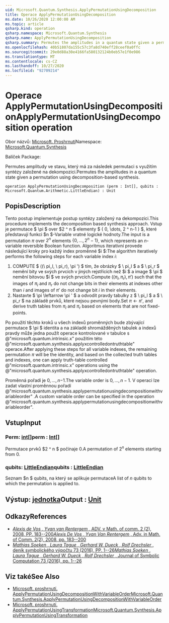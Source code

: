```yaml
---
uid: Microsoft.Quantum.Synthesis.ApplyPermutationUsingDecomposition
title: Operace ApplyPermutationUsingDecomposition
ms.date: 10/26/2020 12:00:00 AM
ms.topic: article
qsharp.kind: operation
qsharp.namespace: Microsoft.Quantum.Synthesis
qsharp.name: ApplyPermutationUsingDecomposition
qsharp.summary: Permutes the amplitudes in a quantum state given a permutation using decomposition-based synthesis.
ms.openlocfilehash: 40b51807da155c57c3fa8d740eff28ceef0a0ffc
ms.sourcegitcommit: 29e0d88a30e4166fa580132124b0eb57e1f0e986
ms.translationtype: MT
ms.contentlocale: cs-CZ
ms.lasthandoff: 10/27/2020
ms.locfileid: "92709214"
---
```

# <a name="applypermutationusingdecomposition-operation"></a><span data-ttu-id="d21fb-102">Operace ApplyPermutationUsingDecomposition</span><span class="sxs-lookup"><span data-stu-id="d21fb-102">ApplyPermutationUsingDecomposition operation</span></span>

<span data-ttu-id="d21fb-103">Obor názvů: [Microsoft. Proshrnutí](xref:Microsoft.Quantum.Synthesis)</span><span class="sxs-lookup"><span data-stu-id="d21fb-103">Namespace: [Microsoft.Quantum.Synthesis](xref:Microsoft.Quantum.Synthesis)</span></span>

<span data-ttu-id="d21fb-104">Balíček [](https://nuget.org/packages/)</span><span class="sxs-lookup"><span data-stu-id="d21fb-104">Package: [](https://nuget.org/packages/)</span></span>


<span data-ttu-id="d21fb-105">Permutes amplitudy ve stavu, který má za následek permutaci s využitím syntézy založené na dekompozici.</span><span class="sxs-lookup"><span data-stu-id="d21fb-105">Permutes the amplitudes in a quantum state given a permutation using decomposition-based synthesis.</span></span>

```qsharp
operation ApplyPermutationUsingDecomposition (perm : Int[], qubits : Microsoft.Quantum.Arithmetic.LittleEndian) : Unit
```


## <a name="description"></a><span data-ttu-id="d21fb-106">Popis</span><span class="sxs-lookup"><span data-stu-id="d21fb-106">Description</span></span>

<span data-ttu-id="d21fb-107">Tento postup implementuje postup syntézy založený na dekompozici.</span><span class="sxs-lookup"><span data-stu-id="d21fb-107">This procedure implements the decomposition based synthesis approach.</span></span>  <span data-ttu-id="d21fb-108">Vstup je permutace $ \pi $ over $2 ^ n $ elementy $ \{ 0, \dots, 2 ^ n-1 \} $, které představují funkci $n $-Variable vratné logické hodnoty.</span><span class="sxs-lookup"><span data-stu-id="d21fb-108">The input is a permutation $\pi$ over $2^n$ elements $\{0, \dots, 2^n-1\}$, which represents an $n$-variable reversible Boolean function.</span></span>
<span data-ttu-id="d21fb-109">Algoritmus iterativní provede následující kroky pro každý index proměnné $i $:</span><span class="sxs-lookup"><span data-stu-id="d21fb-109">The algorithm iteratively performs the following steps for each variable index $i$:</span></span>

1. <span data-ttu-id="d21fb-110">COMPUTE $ ((\ pi_l, \ pi_r), \pi ') $ tím, že obrázky $ \ pi_l $ a $ \ pi_r $ nemění bity ve svých prvcích v jiných rejstřících než $i $ a image $ \pi $ nemění bitovou $i $ ve svých prvcích.</span><span class="sxs-lookup"><span data-stu-id="d21fb-110">Compute $((\pi_l, \pi_r), \pi')$ such that the images of $\pi_l$ and $\pi_r$ do not change bits in their elements at indexes other than $i$ and images of $\pi'$ do not change bit $i$ in their elements.</span></span>
2. <span data-ttu-id="d21fb-111">Nastavte $ \pi \leftarrow \pi ' $ a odvodit pravdy tabulky z $ \ pi_l $ a $ \ pi_r $ na základě prvků, které nejsou pevnými body.</span><span class="sxs-lookup"><span data-stu-id="d21fb-111">Set $\pi \leftarrow \pi'$, and derive truth tables from $\pi_l$ and $\pi_r$ based on elements that are not fixed-points.</span></span>

<span data-ttu-id="d21fb-112">Po použití těchto kroků u všech indexů proměnných bude zbývající permutace $ \pi $ identita a na základě shromážděných tabulek a indexů pravdy může jedna použít operace kontrolované v tabulce s @"microsoft.quantum.intrinsic.x" použitím této @"microsoft.quantum.synthesis.applyxcontrolledontruthtable" operace.</span><span class="sxs-lookup"><span data-stu-id="d21fb-112">After applying these steps for all variable indexes, the remaining permutation $\pi$ will be the identity, and based on the collected truth tables and indexes, one can apply truth-table controlled @"microsoft.quantum.intrinsic.x" operations using the @"microsoft.quantum.synthesis.applyxcontrolledontruthtable" operation.</span></span>

<span data-ttu-id="d21fb-113">Proměnná pořadí je $0, \dots, n-$1.</span><span class="sxs-lookup"><span data-stu-id="d21fb-113">The variable order is $0, \dots, n - 1$.</span></span>  <span data-ttu-id="d21fb-114">V operaci lze zadat vlastní proměnnou pořadí @"microsoft.quantum.synthesis.applypermutationusingdecompositionwithvariableorder" .</span><span class="sxs-lookup"><span data-stu-id="d21fb-114">A custom variable order can be specified in the operation @"microsoft.quantum.synthesis.applypermutationusingdecompositionwithvariableorder".</span></span>

## <a name="input"></a><span data-ttu-id="d21fb-115">Vstup</span><span class="sxs-lookup"><span data-stu-id="d21fb-115">Input</span></span>

### <a name="perm--int"></a><span data-ttu-id="d21fb-116">Perm: [int](xref:microsoft.quantum.lang-ref.int)[]</span><span class="sxs-lookup"><span data-stu-id="d21fb-116">perm : [Int](xref:microsoft.quantum.lang-ref.int)[]</span></span>

<span data-ttu-id="d21fb-117">Permutace prvků $2 ^ n $ počínaje 0.</span><span class="sxs-lookup"><span data-stu-id="d21fb-117">A permutation of $2^n$ elements starting from 0.</span></span>


### <a name="qubits--littleendian"></a><span data-ttu-id="d21fb-118">qubits: [LittleEndian](xref:Microsoft.Quantum.Arithmetic.LittleEndian)</span><span class="sxs-lookup"><span data-stu-id="d21fb-118">qubits : [LittleEndian](xref:Microsoft.Quantum.Arithmetic.LittleEndian)</span></span>

<span data-ttu-id="d21fb-119">Seznam $n $ qubits, na který se aplikuje permutace</span><span class="sxs-lookup"><span data-stu-id="d21fb-119">A list of $n$ qubits to which the permutation is applied to.</span></span>



## <a name="output--unit"></a><span data-ttu-id="d21fb-120">Výstup: [jednotka](xref:microsoft.quantum.lang-ref.unit)</span><span class="sxs-lookup"><span data-stu-id="d21fb-120">Output : [Unit](xref:microsoft.quantum.lang-ref.unit)</span></span>



## <a name="references"></a><span data-ttu-id="d21fb-121">Odkazy</span><span class="sxs-lookup"><span data-stu-id="d21fb-121">References</span></span>

- [<span data-ttu-id="d21fb-122">*Alexis de Vos* , *Yvan van Rentergem* , ADV. v Math. of comm. 2 (2), 2008, PP. 183--200</span><span class="sxs-lookup"><span data-stu-id="d21fb-122">*Alexis De Vos* , *Yvan Van Rentergem* , Adv. in Math. of Comm. 2(2), 2008, pp. 183--200</span></span>](http://www.aimsciences.org/article/doi/10.3934/amc.2008.2.183)
- [<span data-ttu-id="d21fb-123">*Mathias Soeken* , *Laura Tague* , *Gerhard W. Dueck* , *Rolf Drechsler* , deník symbolického výpočtu 73 (2016), PP. 1--26</span><span class="sxs-lookup"><span data-stu-id="d21fb-123">*Mathias Soeken* , *Laura Tague* , *Gerhard W. Dueck* , *Rolf Drechsler* , Journal of Symbolic Computation 73 (2016), pp. 1--26</span></span>](https://www.sciencedirect.com/science/article/pii/S0747717115000188?via%3Dihub)

## <a name="see-also"></a><span data-ttu-id="d21fb-124">Viz také</span><span class="sxs-lookup"><span data-stu-id="d21fb-124">See Also</span></span>

- [<span data-ttu-id="d21fb-125">Microsoft. proshrnutí. ApplyPermutationUsingDecompositionWithVariableOrder</span><span class="sxs-lookup"><span data-stu-id="d21fb-125">Microsoft.Quantum.Synthesis.ApplyPermutationUsingDecompositionWithVariableOrder</span></span>](xref:Microsoft.Quantum.Synthesis.ApplyPermutationUsingDecompositionWithVariableOrder)
- [<span data-ttu-id="d21fb-126">Microsoft. proshrnutí. ApplyPermutationUsingTransformation</span><span class="sxs-lookup"><span data-stu-id="d21fb-126">Microsoft.Quantum.Synthesis.ApplyPermutationUsingTransformation</span></span>](xref:Microsoft.Quantum.Synthesis.ApplyPermutationUsingTransformation)